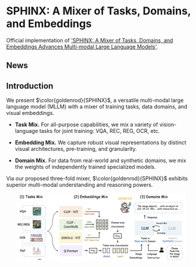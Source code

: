 # SPHINX: A Mixer of Tasks, Domains, and Embeddings

Official implementation of ['SPHINX: A Mixer of Tasks, Domains, and Embeddings Advances Multi-modal Large Language Models']().

## News

## Introduction

We present $\color{goldenrod}{SPHINX}$, a versatile multi-modal large language model (MLLM) with a mixer of training tasks, data domains, and visual embeddings. 

- **Task Mix.** For all-purpose capabilities, we mix a variety of vision-language tasks for joint training: VQA, REC, REG, OCR, etc.

- **Embedding Mix.** We capture robust visual representations by distinct visual architectures, pre-training, and granularity.

- **Domain Mix.** For data from real-world and synthetic domains, we mix the weights of independently trained specialized models.

Via our proposed three-fold mixer, $\color{goldenrod}{SPHINX}$ exhibits superior multi-modal understanding and reasoning powers.

<p align="center">                                                                                                                                          <img src="figs/pipeline.png"/ width="90%"> <br>
</p>
